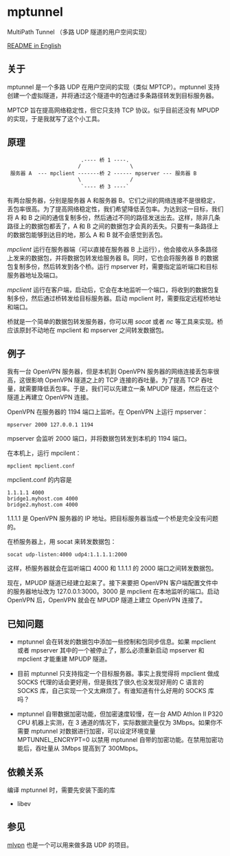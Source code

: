 # mptunnel
MultiPath Tunnel （多路 UDP 隧道的用户空间实现）

[README in English](README.md)

## 关于

mptunnel 是一个多路 UDP 在用户空间的实现（类似 MPTCP）。mptunnel 支持创建一个虚拟隧道，并将通过这个隧道中的包通过多条路径转发到目标服务器。

MPTCP 旨在提高网络稳定性，但它只支持 TCP 协议。似乎目前还没有 MPUDP 的实现，于是我就写了这个小工具。

## 原理

```
                        .---- 桥 1 ----.
                       /                \
 服务器 A  --- mpclient -------桥 2 ------ mpserver --- 服务器 B
                       \                /
                        `---- 桥 3 ----`
```

有两台服务器，分别是服务器 A 和服务器 B。它们之间的网络连接不是很稳定，丢包率很高。为了提高网络稳定性，我们希望降低丢包率。为达到这一目标，我们将 A 和 B 之间的通信复制多份，然后通过不同的路径发送出去。这样，除非几条路径上的数据包都丢了，A 和 B 之间的数据包才会真的丢失。只要有一条路径上的数据包能够到达目的地，那么 A 和 B 就不会感觉到丢包。

_mpclient_ 运行在服务器端（可以直接在服务器 B 上运行），他会接收从多条路径上发来的数据包，并将数据包转发给服务器 B。同时，它也会将服务器 B 的数据包复制多份，然后转发到各个桥。运行 mpserver 时，需要指定监听端口和目标服务器地址及端口。

_mpclient_ 运行在客户端，启动后，它会在本地监听一个端口，将收到的数据包复制多份，然后通过桥转发给目标服务器。启动 mpclient 时，需要指定远程桥地址和端口。

桥就是一个简单的数据包转发服务器，你可以用 _socat_ 或者 _nc_ 等工具来实现。桥应该原封不动地在 mpclient 和 mpserver 之间转发数据包。


## 例子

我有一台 OpenVPN 服务器，但是本机到 OpenVPN 服务器的网络连接丢包率很高，这很影响 OpenVPN 隧道之上的 TCP 连接的吞吐量。为了提高 TCP 吞吐量，就需要降低丢包率。于是，我们可以先建立一条 MPUDP 隧道，然后在这个隧道上再建立 OpenVPN 连接。

OpenVPN 在服务器的 1194 端口上监听。在 OpenVPN 上运行 mpserver：

```
mpserver 2000 127.0.0.1 1194
```

mpserver 会监听 2000 端口，并将数据包转发到本机的 1194 端口。


在本机上，运行 mpcilent：

```
mpclient mpclient.conf
```

mpclient.conf 的内容是

```
1.1.1.1 4000
bridge1.myhost.com 4000
bridge2.myhost.com 4000
```

1.1.1.1 是 OpenVPN 服务器的 IP 地址。把目标服务器当成一个桥是完全没有问题的。

在桥服务器上，用 socat 来转发数据包：

```
socat udp-listen:4000 udp4:1.1.1.1:2000
```

这样，桥服务器就会在监听端口 4000 和 1.1.1.1 的 2000 端口之间转发数据包。

现在，MPUDP 隧道已经建立起来了。接下来要把 OpenVPN 客户端配置文件中的服务器地址改为 127.0.0.1:3000。3000 是 mpclient 在本地监听的端口。启动 OpenVPN 后，OpenVPN 就会在 MPUDP 隧道上建立 OpenVPN 连接了。


## 已知问题

* mptunnel 会在转发的数据包中添加一些控制和包同步信息。如果 mpclient 或者 mpserver 其中的一个被停止了，那么必须重新启动 mpserver 和 mpclient 才能重建 MPUDP 隧道。

* 目前 mptunnel 只支持指定一个目标服务器。事实上我觉得将 mpclient 做成 SOCKS 代理的话会更好用，但是我找了很久也没发现好用的 C 语言的 SOCKS 库，自己实现一个又太麻烦了。有谁知道有什么好用的 SOCKS 库吗？

* mptunnel 自带数据加密功能，但加密速度较慢，在一台 AMD Athlon II P320 CPU 机器上实测，在 3 通道的情况下，实际数据流量仅为 3Mbps。如果你不需要 mptunnel 对数据进行加密，可以设定环境变量 MPTUNNEL_ENCRYPT=0 以禁用 mptunnel 自带的加密功能。在禁用加密功能后，吞吐量从 3Mbps 提高到了 300Mbps。

## 依赖关系

编译 mptunnel 时，需要先安装下面的库

* libev

## 参见

[mlvpn](https://github.com/zehome/MLVPN/) 也是一个可以用来做多路 UDP 的项目。
